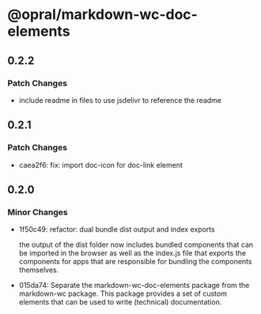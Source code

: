 # @opral/markdown-wc-doc-elements

## 0.2.2

### Patch Changes

- include readme in files to use jsdelivr to reference the readme

## 0.2.1

### Patch Changes

- caea2f6: fix: import doc-icon for doc-link element

## 0.2.0

### Minor Changes

- 1f50c49: refactor: dual bundle dist output and index exports

  the output of the dist folder now includes bundled components that can be imported in the browser as well as the index.js file that exports the components for apps that are responsible for bundling the components themselves.

- 015da74: Separate the markdown-wc-doc-elements package from the markdown-wc package. This package provides a set of custom elements that can be used to write (technical) documentation.
